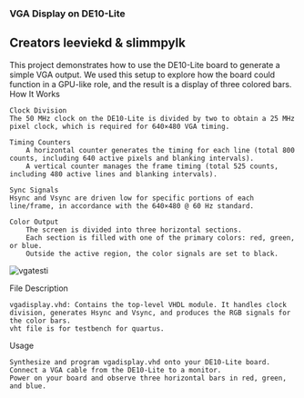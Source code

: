 ### VGA Display on DE10-Lite

## Creators leeviekd & slimmpylk

This project demonstrates how to use the DE10-Lite board to generate a simple VGA output. We used this setup to explore how the board could function in a GPU-like role, and the result is a display of three colored bars.
How It Works

    Clock Division
    The 50 MHz clock on the DE10-Lite is divided by two to obtain a 25 MHz pixel clock, which is required for 640×480 VGA timing.

    Timing Counters
        A horizontal counter generates the timing for each line (total 800 counts, including 640 active pixels and blanking intervals).
        A vertical counter manages the frame timing (total 525 counts, including 480 active lines and blanking intervals).

    Sync Signals
    Hsync and Vsync are driven low for specific portions of each line/frame, in accordance with the 640×480 @ 60 Hz standard.

    Color Output
        The screen is divided into three horizontal sections.
        Each section is filled with one of the primary colors: red, green, or blue.
        Outside the active region, the color signals are set to black.

![vgatesti](https://github.com/user-attachments/assets/b69c75f6-40d1-4d4e-b1f5-a0187bc6c11a)


File Description

    vgadisplay.vhd: Contains the top-level VHDL module. It handles clock division, generates Hsync and Vsync, and produces the RGB signals for the color bars.
    vht file is for testbench for quartus.

Usage

    Synthesize and program vgadisplay.vhd onto your DE10-Lite board.
    Connect a VGA cable from the DE10-Lite to a monitor.
    Power on your board and observe three horizontal bars in red, green, and blue.

